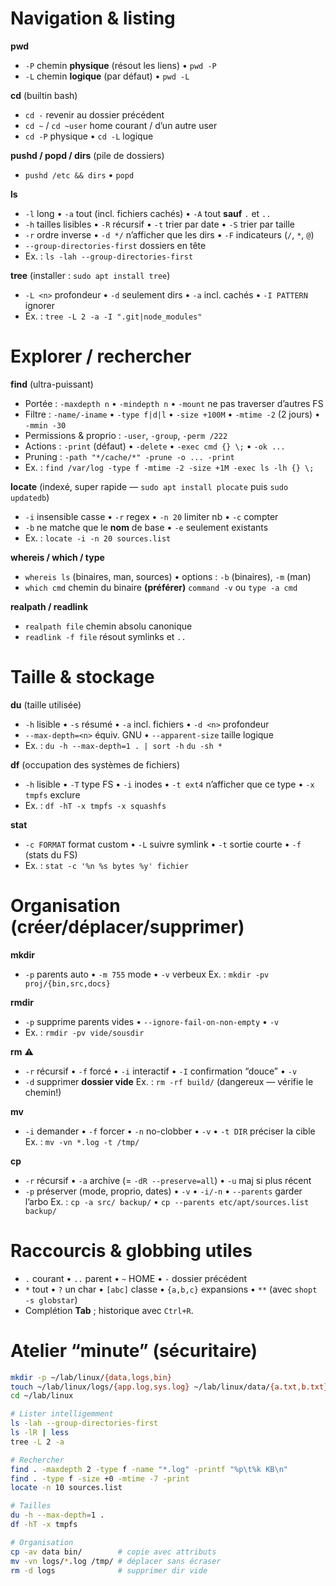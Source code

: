 # Navigation & listing

**pwd**

* `-P` chemin **physique** (résout les liens) • `pwd -P`
* `-L` chemin **logique** (par défaut) • `pwd -L`

**cd** (builtin bash)

* `cd -` revenir au dossier précédent
* `cd ~` / `cd ~user` home courant / d’un autre user
* `cd -P` physique • `cd -L` logique

**pushd / popd / dirs** (pile de dossiers)

* `pushd /etc && dirs` • `popd`

**ls**

* `-l` long • `-a` tout (incl. fichiers cachés) • `-A` tout **sauf** `.` et `..`
* `-h` tailles lisibles • `-R` récursif • `-t` trier par date • `-S` trier par taille
* `-r` ordre inverse • `-d */` n’afficher que les dirs • `-F` indicateurs (`/`, `*`, `@`)
* `--group-directories-first` dossiers en tête
* Ex. : `ls -lah --group-directories-first`

**tree** (installer : `sudo apt install tree`)

* `-L <n>` profondeur • `-d` seulement dirs • `-a` incl. cachés • `-I PATTERN` ignorer
* Ex. : `tree -L 2 -a -I ".git|node_modules"`

# Explorer / rechercher

**find** (ultra-puissant)

* Portée : `-maxdepth n` • `-mindepth n` • `-mount` ne pas traverser d’autres FS
* Filtre : `-name/-iname` • `-type f|d|l` • `-size +100M` • `-mtime -2` (2 jours) • `-mmin -30`
* Permissions & proprio : `-user`, `-group`, `-perm /222`
* Actions : `-print` (défaut) • `-delete` • `-exec cmd {} \;` • `-ok ...`
* Pruning : `-path "*/cache/*" -prune -o ... -print`
* Ex. : `find /var/log -type f -mtime -2 -size +1M -exec ls -lh {} \;`

**locate** (indexé, super rapide — `sudo apt install plocate` puis `sudo updatedb`)

* `-i` insensible casse • `-r` regex • `-n 20` limiter nb • `-c` compter
* `-b` ne matche que le **nom** de base • `-e` seulement existants
* Ex. : `locate -i -n 20 sources.list`

**whereis / which / type**

* `whereis ls` (binaires, man, sources) • options : `-b` (binaires), `-m` (man)
* `which cmd` chemin du binaire **(préférer)** `command -v` ou `type -a cmd`

**realpath / readlink**

* `realpath file` chemin absolu canonique
* `readlink -f file` résout symlinks et `..`

# Taille & stockage

**du** (taille utilisée)

* `-h` lisible • `-s` résumé • `-a` incl. fichiers • `-d <n>` profondeur
* `--max-depth=<n>` équiv. GNU • `--apparent-size` taille logique
* Ex. : `du -h --max-depth=1 . | sort -h`
  `du -sh *`

**df** (occupation des systèmes de fichiers)

* `-h` lisible • `-T` type FS • `-i` inodes • `-t ext4` n’afficher que ce type • `-x tmpfs` exclure
* Ex. : `df -hT -x tmpfs -x squashfs`

**stat**

* `-c FORMAT` format custom • `-L` suivre symlink • `-t` sortie courte • `-f` (stats du FS)
* Ex. : `stat -c '%n %s bytes %y' fichier`

# Organisation (créer/déplacer/supprimer)

**mkdir**

* `-p` parents auto • `-m 755` mode • `-v` verbeux
  Ex. : `mkdir -pv proj/{bin,src,docs}`

**rmdir**

* `-p` supprime parents vides • `--ignore-fail-on-non-empty` • `-v`
* Ex. : `rmdir -pv vide/sousdir`

**rm** ⚠️

* `-r` récursif • `-f` forcé • `-i` interactif • `-I` confirmation “douce” • `-v`
* `-d` supprimer **dossier vide**
  Ex. : `rm -rf build/` (dangereux — vérifie le chemin!)

**mv**

* `-i` demander • `-f` forcer • `-n` no-clobber • `-v` • `-t DIR` préciser la cible
  Ex. : `mv -vn *.log -t /tmp/`

**cp**

* `-r` récursif • `-a` archive (= `-dR --preserve=all`) • `-u` maj si plus récent
* `-p` préserver (mode, proprio, dates) • `-v` • `-i/-n` • `--parents` garder l’arbo
  Ex. : `cp -a src/ backup/` • `cp --parents etc/apt/sources.list backup/`

# Raccourcis & globbing utiles

* `.` courant • `..` parent • `~` HOME • `-` dossier précédent
* `*` tout • `?` un char • `[abc]` classe • `{a,b,c}` expansions • `**` (avec `shopt -s globstar`)
* Complétion **Tab** ; historique avec `Ctrl+R`.

# Atelier “minute” (sécuritaire)

```bash
mkdir -p ~/lab/linux/{data,logs,bin}
touch ~/lab/linux/logs/{app.log,sys.log} ~/lab/linux/data/{a.txt,b.txt}
cd ~/lab/linux

# Lister intelligemment
ls -lah --group-directories-first
ls -lR | less
tree -L 2 -a

# Rechercher
find . -maxdepth 2 -type f -name "*.log" -printf "%p\t%k KB\n"
find . -type f -size +0 -mtime -7 -print
locate -n 10 sources.list

# Tailles
du -h --max-depth=1 .
df -hT -x tmpfs

# Organisation
cp -av data bin/        # copie avec attributs
mv -vn logs/*.log /tmp/ # déplacer sans écraser
rm -d logs              # supprimer dir vide
```
